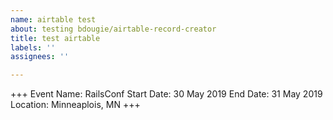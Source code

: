 ```yaml
---
name: airtable test
about: testing bdougie/airtable-record-creator
title: test airtable
labels: ''
assignees: ''

---
```


+++
Event Name: RailsConf
Start Date: 30 May 2019
End Date: 31 May 2019
Location: Minneaplois, MN
+++
<!--
---------------------------------------------------
DO NOT DELETE - Please complete the above
---------------------------------------------------
This is needed to get parsed by the IRL automation
-->
